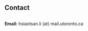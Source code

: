 <h1 id="contact"></h1>

<h2 style="margin: 60px 0px 10px;">Contact</h2>

<p>
<br />
<strong>Email:</strong> <email>hsiaotsan.li (at) mail.utoronto.ca</email>
</p>
